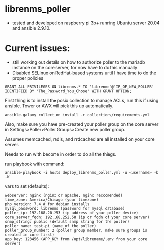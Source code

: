 # librenms_poller

- tested and developed on raspberry pi 3b+ running Ubuntu server 20.04 and ansible 2.9.10.

# Current issues:

- still working out details on how to authorize poller to the mariadb instance on the core server, for now have to do this manually
- Disabled SELinux on RedHat-based systems until I have time to do the proper policies

```
GRANT ALL PRIVILEGES ON librenms.* TO 'librenms'@'IP_OF_NEW_POLLER' IDENTIFIED BY 'The_Password_You_Chose' WITH GRANT OPTION;
```

First thing is to install the posix collection to manage ACLs, run this if using ansible. Tower or AWX will pick this up automatically.

```
ansible-galaxy collection install -r collections/requirements.yml
```

Also, make sure you have pre-created your poller group on the core server in Settings>Poller>Poller Groups>Create new poller group.

Assumes memcached, redis, and rrdcached are all installed on your core server.

Needs to run with become in order to do all the things.

run playbook with command:

```
ansible-playbook -i hosts deploy_librenms_poller.yml -u <username> -b -K
```

vars to set (defaults):

```
webserver: nginx (nginx or apache, nginx reccomended)
time_zone: America/Chicago (your timezone)
php_version: 7.4 # for debian installs
mysql_password: librenms (password for mysql database)
poller_ip: 192.168.20.253 (ip address of your poller device)
core_server_fqdn: 192.168.252.58 (ip or fqdn of your core server)
snmp_string: public (default snmp string for the poller)
poller_name: test-pi (name of the poller)
poller_group_number: 2 (poller group member, make sure groups is created in core first)
app_key: 123456 (APP_KEY from /opt/librename/.env from your core server)
```
